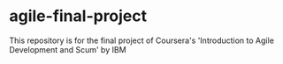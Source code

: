# agile-final-project
This repository is for the final project of Coursera's 'Introduction to Agile Development and Scum' by IBM
